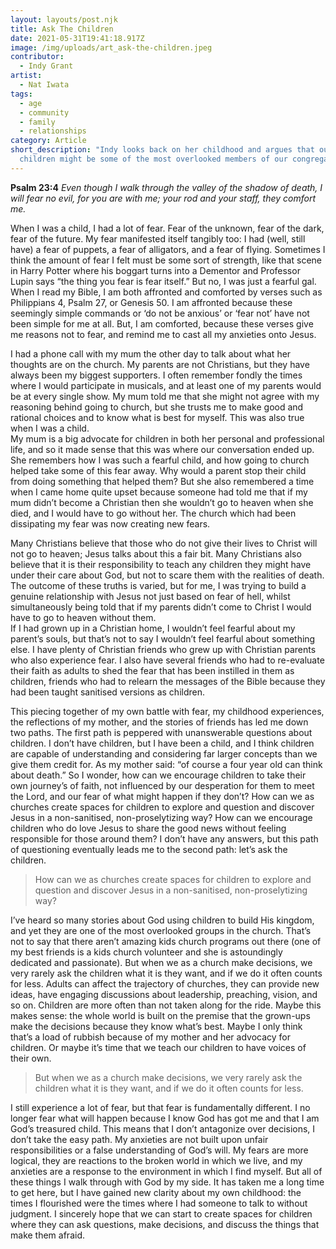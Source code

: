 ```yaml
---
layout: layouts/post.njk
title: Ask The Children
date: 2021-05-31T19:41:18.917Z
image: /img/uploads/art_ask-the-children.jpeg
contributor:
  - Indy Grant
artist:
  - Nat Iwata
tags:
  - age
  - community
  - family
  - relationships
category: Article
short_description: "Indy looks back on her childhood and argues that our
  children might be some of the most overlooked members of our congregations. "
---
```

**Psalm 23:4**
*Even though I walk through the valley of the shadow of death, I will fear no evil, for you are with me; your rod and your staff, they comfort me.*

When I was a child, I had a lot of fear. Fear of the unknown, fear of the dark, fear of the future. My fear manifested itself tangibly too: I had (well, still have) a fear of puppets, a fear of alligators, and a fear of flying. Sometimes I think the amount of fear I felt must be some sort of strength, like that scene in Harry Potter where his boggart turns into a Dementor and Professor Lupin says “the thing you fear is fear itself.” But no, I was just a fearful gal. \
When I read my Bible, I am both affronted and comforted by verses such as Philippians 4, Psalm 27, or Genesis 50. I am affronted because these seemingly simple commands or ‘do not be anxious’ or ‘fear not’ have not been simple for me at all. But, I am comforted, because these verses give me reasons not to fear, and remind me to cast all my anxieties onto Jesus. 

I had a phone call with my mum the other day to talk about what her thoughts are on the church. My parents are not Christians, but they have always been my biggest supporters. I often remember fondly the times where I would participate in musicals, and at least one of my parents would be at every single show. My mum told me that she might not agree with my reasoning behind going to church, but she trusts me to make good and rational choices and to know what is best for myself. This was also true when I was a child.\
My mum is a big advocate for children in both her personal and professional life, and so it made sense that this was where our conversation ended up. She remembers how I was such a fearful child, and how going to church helped take some of this fear away. Why would a parent stop their child from doing something that helped them? But she also remembered a time when I came home quite upset because someone had told me that if my mum didn’t become a Christian then she wouldn’t go to heaven when she died, and I would have to go without her. The church which had been dissipating my fear was now creating new fears. 

Many Christians believe that those who do not give their lives to Christ will not go to heaven; Jesus talks about this a fair bit. Many Christians also believe that it is their responsibility to teach any children they might have under their care about God, but not to scare them with the realities of death. The outcome of these truths is varied, but for me, I was trying to build a genuine relationship with Jesus not just based on fear of hell, whilst simultaneously being told that if my parents didn’t come to Christ I would have to go to heaven without them. \
If I had grown up in a Christian home, I wouldn’t feel fearful about my parent’s souls, but that’s not to say I wouldn’t feel fearful about something else. I have plenty of Christian friends who grew up with Christian parents who also experience fear. I also have several friends who had to re-evaluate their faith as adults to shed the fear that has been instilled in them as children, friends who had to relearn the messages of the Bible because they had been taught sanitised versions as children. 

This piecing together of my own battle with fear, my childhood experiences, the reflections of my mother, and the stories of friends has led me down two paths. The first path is peppered with unanswerable questions about children. I don’t have children, but I have been a child, and I think children are capable of understanding and considering far larger concepts than we give them credit for. As my mother said: “of course a four year old can think about death.” So I wonder, how can we encourage children to take their own journey’s of faith, not influenced by our desperation for them to meet the Lord, and our fear of what might happen if they don’t? How can we as churches create spaces for children to explore and question and discover Jesus in a non-sanitised, non-proselytizing way? How can we encourage children who do love Jesus to share the good news without feeling responsible for those around them? I don’t have any answers, but this path of questioning eventually leads me to the second path: let’s ask the children. 

> How can we as churches create spaces for children to explore and question and discover Jesus in a non-sanitised, non-proselytizing way?

I’ve heard so many stories about God using children to build His kingdom, and yet they are one of the most overlooked groups in the church. That’s not to say that there aren’t amazing kids church programs out there (one of my best friends is a kids church volunteer and she is astoundingly dedicated and passionate). But when we as a church make decisions, we very rarely ask the children what it is they want, and if we do it often counts for less. Adults can affect the trajectory of churches, they can provide new ideas, have engaging discussions about leadership, preaching, vision, and so on. Children are more often than not taken along for the ride. Maybe this makes sense: the whole world is built on the premise that the grown-ups make the decisions because they know what’s best. Maybe I only think that’s a load of rubbish because of my mother and her advocacy for children. Or maybe it’s time that we teach our children to have voices of their own. 

> But when we as a church make decisions, we very rarely ask the children what it is they want, and if we do it often counts for less.

I still experience a lot of fear, but that fear is fundamentally different. I no longer fear what will happen because I know God has got me and that I am God’s treasured child. This means that I don’t antagonize over decisions, I don’t take the easy path. My anxieties are not built upon unfair responsibilities or a false understanding of God’s will. My fears are more logical, they are reactions to the broken world in which we live, and my anxieties are a response to the environment in which I find myself. But all of these things I walk through with God by my side. It has taken me a long time to get here, but I have gained new clarity about my own childhood: the times I flourished were the times where I had someone to talk to without judgment. I sincerely hope that we can start to create spaces for children where they can ask questions, make decisions, and discuss the things that make them afraid.
